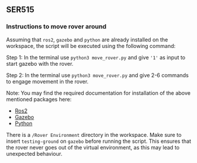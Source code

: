 ## SER515

### Instructions to move rover around

Assuming that `ros2`, `gazebo` and `python` are already installed on the workspace, the script will be executed using the following command:

Step 1: In the terminal use `python3 move_rover.py` and give `'1'` as input to start gazebo with the rover.

Step 2: In the terminal use `python3 move_rover.py` and give 2-6 commands to engage movement in the rover.

Note: You may find the required documentation for installation of the above mentioned packages here:

- [Ros2](https://docs.ros.org/en/foxy/Installation/Ubuntu-Install-Binary.html)
- [Gazebo](http://gazebosim.org/tutorials?tut=ros2_installing&cat=connect_ros)
- [Python](https://www.python.org/downloads/release/python-3810/)

There is a `/Rover Environment` directory in the workspace. Make sure to insert `testing-ground` on `gazebo` before running the script. This ensures that the rover never goes out of the virtual environment, as this may lead to unexpected behaviour.
